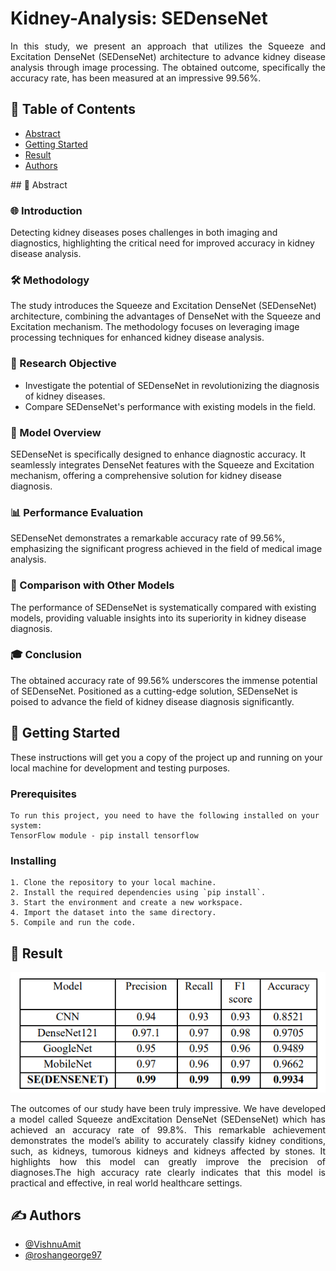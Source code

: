 # Kidney-Analysis: SEDenseNet
</div>
<p align="justify">In this study, we present an approach that utilizes the Squeeze and Excitation DenseNet (SEDenseNet) architecture to advance kidney disease analysis through image processing. The obtained outcome, specifically the accuracy rate, has been measured at an impressive 99.56%.
    <br> 
</p>

## 📝 Table of Contents
- [Abstract](#abstract)
- [Getting Started](#getting_started)
- [Result](#result)
- [Authors](#authors)

<p align="justify"> ## 🧐 Abstract <a name="abstract"></a>

### 🌐 Introduction
Detecting kidney diseases poses challenges in both imaging and diagnostics, highlighting the critical need for improved accuracy in kidney disease analysis.

### 🛠️ Methodology
The study introduces the Squeeze and Excitation DenseNet (SEDenseNet) architecture, combining the advantages of DenseNet with the Squeeze and Excitation mechanism. The methodology focuses on leveraging image processing techniques for enhanced kidney disease analysis.

### 🎯 Research Objective
- Investigate the potential of SEDenseNet in revolutionizing the diagnosis of kidney diseases.
- Compare SEDenseNet's performance with existing models in the field.

### 🚀 Model Overview
SEDenseNet is specifically designed to enhance diagnostic accuracy. It seamlessly integrates DenseNet features with the Squeeze and Excitation mechanism, offering a comprehensive solution for kidney disease diagnosis.

### 📊 Performance Evaluation
SEDenseNet demonstrates a remarkable accuracy rate of 99.56%, emphasizing the significant progress achieved in the field of medical image analysis.

### 🔄 Comparison with Other Models
The performance of SEDenseNet is systematically compared with existing models, providing valuable insights into its superiority in kidney disease diagnosis.

### 🎓 Conclusion
The obtained accuracy rate of 99.56% underscores the immense potential of SEDenseNet. Positioned as a cutting-edge solution, SEDenseNet is poised to advance the field of kidney disease diagnosis significantly.

## 🏁 Getting Started <a name="getting_started"></a>
These instructions will get you a copy of the project up and running on your local machine for development and testing purposes. </p>


### Prerequisites

```
To run this project, you need to have the following installed on your system:
TensorFlow module - pip install tensorflow
```

### Installing

```
1. Clone the repository to your local machine.
2. Install the required dependencies using `pip install`.
3. Start the environment and create a new workspace.
4. Import the dataset into the same directory.
5. Compile and run the code.
```

## 🎉 Result

[![Ouput](result_table.png)]()



<p align="justify">The outcomes of our study have been truly impressive. We have developed a model called Squeeze andExcitation DenseNet (SEDenseNet) which has achieved an accuracy rate of 99.8%. This remarkable achievement demonstrates the model’s ability to accurately classify kidney conditions, such, as kidneys, tumorous kidneys and kidneys affected by stones. It highlights how this model can greatly improve the precision of diagnoses.The high accuracy rate clearly indicates that this model is practical and effective, in real world healthcare settings.
</p>

## ✍️ Authors <a name = "authors"></a>
- [@VishnuAmit](https://github.com/VishnuAmit) 
- [@roshangeorge97](https://github.com/roshangeorge97) 

